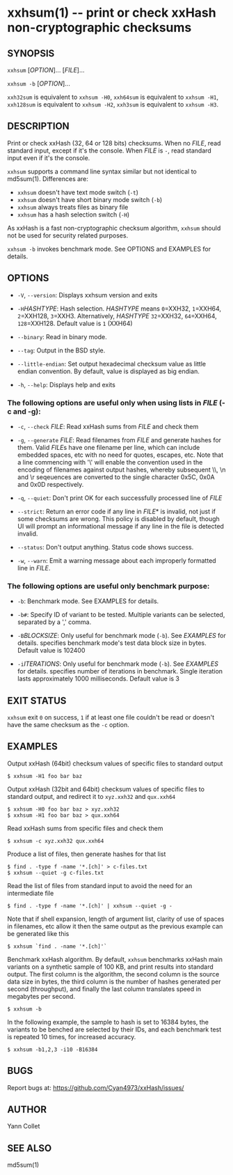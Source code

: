 xxhsum(1) -- print or check xxHash non-cryptographic checksums
==============================================================

SYNOPSIS
--------

`xxhsum` [*OPTION*]... [*FILE*]...

`xxhsum -b` [*OPTION*]...

`xxh32sum` is equivalent to `xxhsum -H0`,
`xxh64sum` is equivalent to `xxhsum -H1`,
`xxh128sum` is equivalent to `xxhsum -H2`,
`xxh3sum` is equivalent to `xxhsum -H3`.


DESCRIPTION
-----------

Print or check xxHash (32, 64 or 128 bits) checksums.
When no *FILE*, read standard input, except if it's the console.
When *FILE* is `-`, read standard input even if it's the console.

`xxhsum` supports a command line syntax similar but not identical to md5sum(1).  Differences are:

* `xxhsum` doesn't have text mode switch (`-t`)
* `xxhsum` doesn't have short binary mode switch (`-b`)
* `xxhsum` always treats files as binary file
* `xxhsum` has a hash selection switch (`-H`)

As xxHash is a fast non-cryptographic checksum algorithm,
`xxhsum` should not be used for security related purposes.

`xxhsum -b` invokes benchmark mode. See OPTIONS and EXAMPLES for details.

OPTIONS
-------

* `-V`, `--version`:
  Displays xxhsum version and exits

* `-H`*HASHTYPE*:
  Hash selection. *HASHTYPE* means `0`=XXH32, `1`=XXH64, `2`=XXH128, `3`=XXH3.
  Alternatively, *HASHTYPE* `32`=XXH32, `64`=XXH64, `128`=XXH128.
  Default value is `1` (XXH64)

* `--binary`:
  Read in binary mode.

* `--tag`:
  Output in the BSD style.

* `--little-endian`:
  Set output hexadecimal checksum value as little endian convention.
  By default, value is displayed as big endian.

* `-h`, `--help`:
  Displays help and exits

### The following options are useful only when using lists in *FILE* (-c and -g):

* `-c`, `--check` *FILE*:
  Read xxHash sums from *FILE* and check them

* `-g`, `--generate` *FILE*:
  Read filenames from *FILE* and generate hashes for them.
  Valid *FILE*s have one filename per line, which can include embedded spaces, etc with no need for quotes, escapes, etc.
  Note that a line commencing with '\\' will enable the convention used in the encoding of filenames against output hashes,
  whereby subsequent \\\\, \n and \r seqeuences are converted to the single
  character 0x5C, 0x0A and 0x0D respectively.

* `-q`, `--quiet`:
  Don't print OK for each successfully processed line of *FILE*

* `--strict`:
  Return an error code if any line in *FILE** is invalid,
  not just if some checksums are wrong.
  This policy is disabled by default,
  though UI will prompt an informational message
  if any line in the file is detected invalid.

* `--status`:
  Don't output anything. Status code shows success.

* `-w`, `--warn`:
  Emit a warning message about each improperly formatted line in *FILE*.

### The following options are useful only benchmark purpose:

* `-b`:
  Benchmark mode.  See EXAMPLES for details.

* `-b#`:
  Specify ID of variant to be tested.
  Multiple variants can be selected, separated by a ',' comma.

* `-B`*BLOCKSIZE*:
  Only useful for benchmark mode (`-b`). See *EXAMPLES* for details.
  <BLOCKSIZE> specifies benchmark mode's test data block size in bytes.
  Default value is 102400

* `-i`*ITERATIONS*:
  Only useful for benchmark mode (`-b`). See *EXAMPLES* for details.
  <ITERATIONS> specifies number of iterations in benchmark. Single iteration
  lasts approximately 1000 milliseconds. Default value is 3

EXIT STATUS
-----------

`xxhsum` exit `0` on success, `1` if at least one file couldn't be read or
doesn't have the same checksum as the `-c` option.

EXAMPLES
--------

Output xxHash (64bit) checksum values of specific files to standard output

    $ xxhsum -H1 foo bar baz

Output xxHash (32bit and 64bit) checksum values of specific files to standard
output, and redirect it to `xyz.xxh32` and `qux.xxh64`

    $ xxhsum -H0 foo bar baz > xyz.xxh32
    $ xxhsum -H1 foo bar baz > qux.xxh64

Read xxHash sums from specific files and check them

    $ xxhsum -c xyz.xxh32 qux.xxh64

Produce a list of files, then generate hashes for that list

    $ find . -type f -name '*.[ch]' > c-files.txt
    $ xxhsum --quiet -g c-files.txt

Read the list of files from standard input to avoid the need for an intermediate file

    $ find . -type f -name '*.[ch]' | xxhsum --quiet -g -

Note that if shell expansion, length of argument list, clarity of use of spaces in filenames, etc allow it then the same output as the previous example can be generated like this

    $ xxhsum `find . -name '*.[ch]'`

Benchmark xxHash algorithm.
By default, `xxhsum` benchmarks xxHash main variants
on a synthetic sample of 100 KB,
and print results into standard output.
The first column is the algorithm,
the second column is the source data size in bytes,
the third column is the number of hashes generated per second (throughput),
and finally the last column translates speed in megabytes per second.

    $ xxhsum -b

In the following example,
the sample to hash is set to 16384 bytes,
the variants to be benched are selected by their IDs,
and each benchmark test is repeated 10 times, for increased accuracy.

    $ xxhsum -b1,2,3 -i10 -B16384

BUGS
----

Report bugs at: https://github.com/Cyan4973/xxHash/issues/

AUTHOR
------

Yann Collet

SEE ALSO
--------

md5sum(1)
